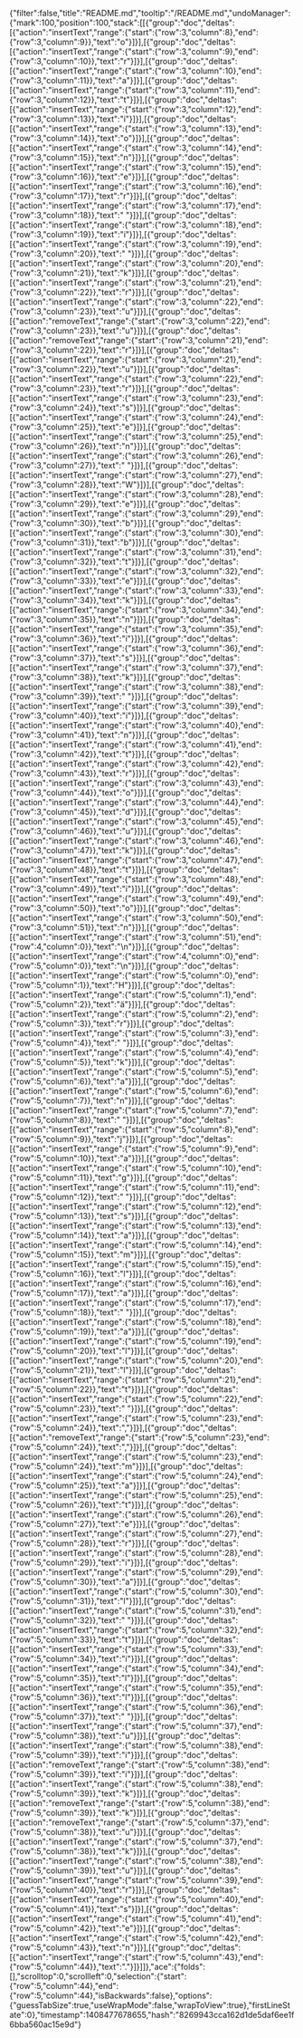 {"filter":false,"title":"README.md","tooltip":"/README.md","undoManager":{"mark":100,"position":100,"stack":[[{"group":"doc","deltas":[{"action":"insertText","range":{"start":{"row":3,"column":8},"end":{"row":3,"column":9}},"text":"o"}]}],[{"group":"doc","deltas":[{"action":"insertText","range":{"start":{"row":3,"column":9},"end":{"row":3,"column":10}},"text":"r"}]}],[{"group":"doc","deltas":[{"action":"insertText","range":{"start":{"row":3,"column":10},"end":{"row":3,"column":11}},"text":"a"}]}],[{"group":"doc","deltas":[{"action":"insertText","range":{"start":{"row":3,"column":11},"end":{"row":3,"column":12}},"text":"t"}]}],[{"group":"doc","deltas":[{"action":"insertText","range":{"start":{"row":3,"column":12},"end":{"row":3,"column":13}},"text":"i"}]}],[{"group":"doc","deltas":[{"action":"insertText","range":{"start":{"row":3,"column":13},"end":{"row":3,"column":14}},"text":"o"}]}],[{"group":"doc","deltas":[{"action":"insertText","range":{"start":{"row":3,"column":14},"end":{"row":3,"column":15}},"text":"n"}]}],[{"group":"doc","deltas":[{"action":"insertText","range":{"start":{"row":3,"column":15},"end":{"row":3,"column":16}},"text":"e"}]}],[{"group":"doc","deltas":[{"action":"insertText","range":{"start":{"row":3,"column":16},"end":{"row":3,"column":17}},"text":"r"}]}],[{"group":"doc","deltas":[{"action":"insertText","range":{"start":{"row":3,"column":17},"end":{"row":3,"column":18}},"text":" "}]}],[{"group":"doc","deltas":[{"action":"insertText","range":{"start":{"row":3,"column":18},"end":{"row":3,"column":19}},"text":"i"}]}],[{"group":"doc","deltas":[{"action":"insertText","range":{"start":{"row":3,"column":19},"end":{"row":3,"column":20}},"text":" "}]}],[{"group":"doc","deltas":[{"action":"insertText","range":{"start":{"row":3,"column":20},"end":{"row":3,"column":21}},"text":"k"}]}],[{"group":"doc","deltas":[{"action":"insertText","range":{"start":{"row":3,"column":21},"end":{"row":3,"column":22}},"text":"r"}]}],[{"group":"doc","deltas":[{"action":"insertText","range":{"start":{"row":3,"column":22},"end":{"row":3,"column":23}},"text":"u"}]}],[{"group":"doc","deltas":[{"action":"removeText","range":{"start":{"row":3,"column":22},"end":{"row":3,"column":23}},"text":"u"}]}],[{"group":"doc","deltas":[{"action":"removeText","range":{"start":{"row":3,"column":21},"end":{"row":3,"column":22}},"text":"r"}]}],[{"group":"doc","deltas":[{"action":"insertText","range":{"start":{"row":3,"column":21},"end":{"row":3,"column":22}},"text":"u"}]}],[{"group":"doc","deltas":[{"action":"insertText","range":{"start":{"row":3,"column":22},"end":{"row":3,"column":23}},"text":"r"}]}],[{"group":"doc","deltas":[{"action":"insertText","range":{"start":{"row":3,"column":23},"end":{"row":3,"column":24}},"text":"s"}]}],[{"group":"doc","deltas":[{"action":"insertText","range":{"start":{"row":3,"column":24},"end":{"row":3,"column":25}},"text":"e"}]}],[{"group":"doc","deltas":[{"action":"insertText","range":{"start":{"row":3,"column":25},"end":{"row":3,"column":26}},"text":"n"}]}],[{"group":"doc","deltas":[{"action":"insertText","range":{"start":{"row":3,"column":26},"end":{"row":3,"column":27}},"text":" "}]}],[{"group":"doc","deltas":[{"action":"insertText","range":{"start":{"row":3,"column":27},"end":{"row":3,"column":28}},"text":"W"}]}],[{"group":"doc","deltas":[{"action":"insertText","range":{"start":{"row":3,"column":28},"end":{"row":3,"column":29}},"text":"e"}]}],[{"group":"doc","deltas":[{"action":"insertText","range":{"start":{"row":3,"column":29},"end":{"row":3,"column":30}},"text":"b"}]}],[{"group":"doc","deltas":[{"action":"insertText","range":{"start":{"row":3,"column":30},"end":{"row":3,"column":31}},"text":"b"}]}],[{"group":"doc","deltas":[{"action":"insertText","range":{"start":{"row":3,"column":31},"end":{"row":3,"column":32}},"text":"t"}]}],[{"group":"doc","deltas":[{"action":"insertText","range":{"start":{"row":3,"column":32},"end":{"row":3,"column":33}},"text":"e"}]}],[{"group":"doc","deltas":[{"action":"insertText","range":{"start":{"row":3,"column":33},"end":{"row":3,"column":34}},"text":"k"}]}],[{"group":"doc","deltas":[{"action":"insertText","range":{"start":{"row":3,"column":34},"end":{"row":3,"column":35}},"text":"n"}]}],[{"group":"doc","deltas":[{"action":"insertText","range":{"start":{"row":3,"column":35},"end":{"row":3,"column":36}},"text":"i"}]}],[{"group":"doc","deltas":[{"action":"insertText","range":{"start":{"row":3,"column":36},"end":{"row":3,"column":37}},"text":"s"}]}],[{"group":"doc","deltas":[{"action":"insertText","range":{"start":{"row":3,"column":37},"end":{"row":3,"column":38}},"text":"k"}]}],[{"group":"doc","deltas":[{"action":"insertText","range":{"start":{"row":3,"column":38},"end":{"row":3,"column":39}},"text":" "}]}],[{"group":"doc","deltas":[{"action":"insertText","range":{"start":{"row":3,"column":39},"end":{"row":3,"column":40}},"text":"i"}]}],[{"group":"doc","deltas":[{"action":"insertText","range":{"start":{"row":3,"column":40},"end":{"row":3,"column":41}},"text":"n"}]}],[{"group":"doc","deltas":[{"action":"insertText","range":{"start":{"row":3,"column":41},"end":{"row":3,"column":42}},"text":"t"}]}],[{"group":"doc","deltas":[{"action":"insertText","range":{"start":{"row":3,"column":42},"end":{"row":3,"column":43}},"text":"r"}]}],[{"group":"doc","deltas":[{"action":"insertText","range":{"start":{"row":3,"column":43},"end":{"row":3,"column":44}},"text":"o"}]}],[{"group":"doc","deltas":[{"action":"insertText","range":{"start":{"row":3,"column":44},"end":{"row":3,"column":45}},"text":"d"}]}],[{"group":"doc","deltas":[{"action":"insertText","range":{"start":{"row":3,"column":45},"end":{"row":3,"column":46}},"text":"u"}]}],[{"group":"doc","deltas":[{"action":"insertText","range":{"start":{"row":3,"column":46},"end":{"row":3,"column":47}},"text":"k"}]}],[{"group":"doc","deltas":[{"action":"insertText","range":{"start":{"row":3,"column":47},"end":{"row":3,"column":48}},"text":"t"}]}],[{"group":"doc","deltas":[{"action":"insertText","range":{"start":{"row":3,"column":48},"end":{"row":3,"column":49}},"text":"i"}]}],[{"group":"doc","deltas":[{"action":"insertText","range":{"start":{"row":3,"column":49},"end":{"row":3,"column":50}},"text":"o"}]}],[{"group":"doc","deltas":[{"action":"insertText","range":{"start":{"row":3,"column":50},"end":{"row":3,"column":51}},"text":"n"}]}],[{"group":"doc","deltas":[{"action":"insertText","range":{"start":{"row":3,"column":51},"end":{"row":4,"column":0}},"text":"\n"}]}],[{"group":"doc","deltas":[{"action":"insertText","range":{"start":{"row":4,"column":0},"end":{"row":5,"column":0}},"text":"\n"}]}],[{"group":"doc","deltas":[{"action":"insertText","range":{"start":{"row":5,"column":0},"end":{"row":5,"column":1}},"text":"H"}]}],[{"group":"doc","deltas":[{"action":"insertText","range":{"start":{"row":5,"column":1},"end":{"row":5,"column":2}},"text":"ä"}]}],[{"group":"doc","deltas":[{"action":"insertText","range":{"start":{"row":5,"column":2},"end":{"row":5,"column":3}},"text":"r"}]}],[{"group":"doc","deltas":[{"action":"insertText","range":{"start":{"row":5,"column":3},"end":{"row":5,"column":4}},"text":" "}]}],[{"group":"doc","deltas":[{"action":"insertText","range":{"start":{"row":5,"column":4},"end":{"row":5,"column":5}},"text":"k"}]}],[{"group":"doc","deltas":[{"action":"insertText","range":{"start":{"row":5,"column":5},"end":{"row":5,"column":6}},"text":"a"}]}],[{"group":"doc","deltas":[{"action":"insertText","range":{"start":{"row":5,"column":6},"end":{"row":5,"column":7}},"text":"n"}]}],[{"group":"doc","deltas":[{"action":"insertText","range":{"start":{"row":5,"column":7},"end":{"row":5,"column":8}},"text":" "}]}],[{"group":"doc","deltas":[{"action":"insertText","range":{"start":{"row":5,"column":8},"end":{"row":5,"column":9}},"text":"j"}]}],[{"group":"doc","deltas":[{"action":"insertText","range":{"start":{"row":5,"column":9},"end":{"row":5,"column":10}},"text":"a"}]}],[{"group":"doc","deltas":[{"action":"insertText","range":{"start":{"row":5,"column":10},"end":{"row":5,"column":11}},"text":"g"}]}],[{"group":"doc","deltas":[{"action":"insertText","range":{"start":{"row":5,"column":11},"end":{"row":5,"column":12}},"text":" "}]}],[{"group":"doc","deltas":[{"action":"insertText","range":{"start":{"row":5,"column":12},"end":{"row":5,"column":13}},"text":"s"}]}],[{"group":"doc","deltas":[{"action":"insertText","range":{"start":{"row":5,"column":13},"end":{"row":5,"column":14}},"text":"a"}]}],[{"group":"doc","deltas":[{"action":"insertText","range":{"start":{"row":5,"column":14},"end":{"row":5,"column":15}},"text":"m"}]}],[{"group":"doc","deltas":[{"action":"insertText","range":{"start":{"row":5,"column":15},"end":{"row":5,"column":16}},"text":"l"}]}],[{"group":"doc","deltas":[{"action":"insertText","range":{"start":{"row":5,"column":16},"end":{"row":5,"column":17}},"text":"a"}]}],[{"group":"doc","deltas":[{"action":"insertText","range":{"start":{"row":5,"column":17},"end":{"row":5,"column":18}},"text":" "}]}],[{"group":"doc","deltas":[{"action":"insertText","range":{"start":{"row":5,"column":18},"end":{"row":5,"column":19}},"text":"a"}]}],[{"group":"doc","deltas":[{"action":"insertText","range":{"start":{"row":5,"column":19},"end":{"row":5,"column":20}},"text":"l"}]}],[{"group":"doc","deltas":[{"action":"insertText","range":{"start":{"row":5,"column":20},"end":{"row":5,"column":21}},"text":"l"}]}],[{"group":"doc","deltas":[{"action":"insertText","range":{"start":{"row":5,"column":21},"end":{"row":5,"column":22}},"text":"t"}]}],[{"group":"doc","deltas":[{"action":"insertText","range":{"start":{"row":5,"column":22},"end":{"row":5,"column":23}},"text":" "}]}],[{"group":"doc","deltas":[{"action":"insertText","range":{"start":{"row":5,"column":23},"end":{"row":5,"column":24}},"text":","}]}],[{"group":"doc","deltas":[{"action":"removeText","range":{"start":{"row":5,"column":23},"end":{"row":5,"column":24}},"text":","}]}],[{"group":"doc","deltas":[{"action":"insertText","range":{"start":{"row":5,"column":23},"end":{"row":5,"column":24}},"text":"m"}]}],[{"group":"doc","deltas":[{"action":"insertText","range":{"start":{"row":5,"column":24},"end":{"row":5,"column":25}},"text":"a"}]}],[{"group":"doc","deltas":[{"action":"insertText","range":{"start":{"row":5,"column":25},"end":{"row":5,"column":26}},"text":"t"}]}],[{"group":"doc","deltas":[{"action":"insertText","range":{"start":{"row":5,"column":26},"end":{"row":5,"column":27}},"text":"e"}]}],[{"group":"doc","deltas":[{"action":"insertText","range":{"start":{"row":5,"column":27},"end":{"row":5,"column":28}},"text":"r"}]}],[{"group":"doc","deltas":[{"action":"insertText","range":{"start":{"row":5,"column":28},"end":{"row":5,"column":29}},"text":"i"}]}],[{"group":"doc","deltas":[{"action":"insertText","range":{"start":{"row":5,"column":29},"end":{"row":5,"column":30}},"text":"a"}]}],[{"group":"doc","deltas":[{"action":"insertText","range":{"start":{"row":5,"column":30},"end":{"row":5,"column":31}},"text":"l"}]}],[{"group":"doc","deltas":[{"action":"insertText","range":{"start":{"row":5,"column":31},"end":{"row":5,"column":32}},"text":" "}]}],[{"group":"doc","deltas":[{"action":"insertText","range":{"start":{"row":5,"column":32},"end":{"row":5,"column":33}},"text":"t"}]}],[{"group":"doc","deltas":[{"action":"insertText","range":{"start":{"row":5,"column":33},"end":{"row":5,"column":34}},"text":"i"}]}],[{"group":"doc","deltas":[{"action":"insertText","range":{"start":{"row":5,"column":34},"end":{"row":5,"column":35}},"text":"l"}]}],[{"group":"doc","deltas":[{"action":"insertText","range":{"start":{"row":5,"column":35},"end":{"row":5,"column":36}},"text":"l"}]}],[{"group":"doc","deltas":[{"action":"insertText","range":{"start":{"row":5,"column":36},"end":{"row":5,"column":37}},"text":" "}]}],[{"group":"doc","deltas":[{"action":"insertText","range":{"start":{"row":5,"column":37},"end":{"row":5,"column":38}},"text":"u"}]}],[{"group":"doc","deltas":[{"action":"insertText","range":{"start":{"row":5,"column":38},"end":{"row":5,"column":39}},"text":"i"}]}],[{"group":"doc","deltas":[{"action":"removeText","range":{"start":{"row":5,"column":38},"end":{"row":5,"column":39}},"text":"i"}]}],[{"group":"doc","deltas":[{"action":"insertText","range":{"start":{"row":5,"column":38},"end":{"row":5,"column":39}},"text":"k"}]}],[{"group":"doc","deltas":[{"action":"removeText","range":{"start":{"row":5,"column":38},"end":{"row":5,"column":39}},"text":"k"}]}],[{"group":"doc","deltas":[{"action":"removeText","range":{"start":{"row":5,"column":37},"end":{"row":5,"column":38}},"text":"u"}]}],[{"group":"doc","deltas":[{"action":"insertText","range":{"start":{"row":5,"column":37},"end":{"row":5,"column":38}},"text":"k"}]}],[{"group":"doc","deltas":[{"action":"insertText","range":{"start":{"row":5,"column":38},"end":{"row":5,"column":39}},"text":"u"}]}],[{"group":"doc","deltas":[{"action":"insertText","range":{"start":{"row":5,"column":39},"end":{"row":5,"column":40}},"text":"r"}]}],[{"group":"doc","deltas":[{"action":"insertText","range":{"start":{"row":5,"column":40},"end":{"row":5,"column":41}},"text":"s"}]}],[{"group":"doc","deltas":[{"action":"insertText","range":{"start":{"row":5,"column":41},"end":{"row":5,"column":42}},"text":"e"}]}],[{"group":"doc","deltas":[{"action":"insertText","range":{"start":{"row":5,"column":42},"end":{"row":5,"column":43}},"text":"n"}]}],[{"group":"doc","deltas":[{"action":"insertText","range":{"start":{"row":5,"column":43},"end":{"row":5,"column":44}},"text":"."}]}]]},"ace":{"folds":[],"scrolltop":0,"scrollleft":0,"selection":{"start":{"row":5,"column":44},"end":{"row":5,"column":44},"isBackwards":false},"options":{"guessTabSize":true,"useWrapMode":false,"wrapToView":true},"firstLineState":0},"timestamp":1408477678655,"hash":"8269943cca162d1de5daf6ee1f6bba560ac15e9d"}
